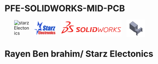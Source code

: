 # PFE-SOLIDWORKS-MID-PCB
<div style="display:flex;flex-direction: row; align-items:center;justify-content:center;">
<img src="https://rayen311.github.io/assets/images/favicon.png" width="50" alt="starz Electonics">
  <p>&nbsp</p>
  <p>&nbsp</p>
  <p>&nbsp</p>
  <p>&nbsp</p>
<img src="https://raw.githubusercontent.com/RAYEN311/Starz-Electonics-BMS-App/main/assets/snack-icon.png" width="70" alt="starz Electonics">
  <p>&nbsp</p>
  <p>&nbsp</p>
  <p>&nbsp</p>
  <p>&nbsp</p>
<img src="https://raw.githubusercontent.com/RAYEN311/PFE-SOLIDWORKS/main/logos/SolidWorks-Logo.png" width="200" alt="starz Electonics">
  <p>&nbsp</p>
  <p>&nbsp</p>
  <p>&nbsp</p>
  <p>&nbsp</p>
<img src="https://raw.githubusercontent.com/RAYEN311/PFE-SOLIDWORKS/main/logos/case.png" width="60" alt="starz Electonics">
  <p>&nbsp</p>
  <p>&nbsp</p>
  <p>&nbsp</p>
  <p>&nbsp</p>
</div>

# Rayen Ben brahim/ Starz Electonics 
